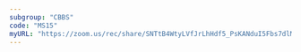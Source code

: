 ```yaml
---
subgroup: "CBBS"
code: "MS15"
myURL: "https://zoom.us/rec/share/SNTtB4WtyLVfJrLhHdf5_PsKANduI5Fbs7dlMTIEa7yxystbwIYPDtv2ym4ruIlD.KfGfUTY5F9Yz1ndO?startTime=1623890124000"
---
```


